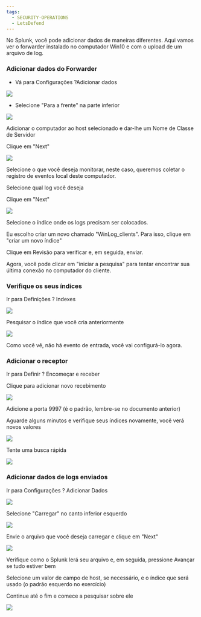 ```yaml
---
tags:
  - SECURITY-OPERATIONS
  - LetsDefend
---
```

No Splunk, você pode adicionar dados de maneiras diferentes. Aqui vamos ver o forwarder instalado no computador Win10 e com o upload de um arquivo de log.

### Adicionar dados do Forwarder

- Vá para Configurações ?Adicionar dados  

![](https://ld-images-2.s3.us-east-2.amazonaws.com/Splunk/images/forwarder3.png)

  

- Selecione "Para a frente" na parte inferior

![](https://ld-images-2.s3.us-east-2.amazonaws.com/Splunk/images/forwarder4.png)

  

Adicionar o computador ao host selecionado e dar-lhe um Nome de Classe de Servidor

Clique em "Next"

  

![](https://ld-images-2.s3.us-east-2.amazonaws.com/Splunk/images/data1.png)

  

Selecione o que você deseja monitorar, neste caso, queremos coletar o registro de eventos local deste computador.

Selecione qual log você deseja

Clique em "Next"

  

![](https://ld-images-2.s3.us-east-2.amazonaws.com/Splunk/images/data2.png)

  

Selecione o índice onde os logs precisam ser colocados.

Eu escolho criar um novo chamado "WinLog_clients". Para isso, clique em "criar um novo índice"

Clique em Revisão para verificar e, em seguida, enviar.

  
  

Agora, você pode clicar em "iniciar a pesquisa" para tentar encontrar sua última conexão no computador do cliente.

  

### Verifique os seus índices

Ir para Definições ? Indexes

  

![](https://ld-images-2.s3.us-east-2.amazonaws.com/Splunk/images/indexes1.png)

  

Pesquisar o índice que você cria anteriormente

  

![](https://ld-images-2.s3.us-east-2.amazonaws.com/Splunk/images/indexes2.png)

  
Como você vê, não há evento de entrada, você vai configurá-lo agora.  

### Adicionar o receptor

Ir para Definir ? Encomeçar e receber

Clique para adicionar novo recebimento

  

![](https://ld-images-2.s3.us-east-2.amazonaws.com/Splunk/images/receive2.png)

  

Adicione a porta 9997 (é o padrão, lembre-se no documento anterior)

Aguarde alguns minutos e verifique seus índices novamente, você verá novos valores

  

![](https://ld-images-2.s3.us-east-2.amazonaws.com/Splunk/images/indexes3.png)

  

Tente uma busca rápida

  

![](https://ld-images-2.s3.us-east-2.amazonaws.com/Splunk/images/search1.png)

  
  

### Adicionar dados de logs enviados

Ir para Configurações ? Adicionar Dados

  

![](https://ld-images-2.s3.us-east-2.amazonaws.com/Splunk/images/forwarder3.png)

  

Selecione "Carregar" no canto inferior esquerdo

  

![](https://ld-images-2.s3.us-east-2.amazonaws.com/Splunk/images/upload1.png)

  

Envie o arquivo que você deseja carregar e clique em "Next"

  

![](https://ld-images-2.s3.us-east-2.amazonaws.com/Splunk/images/upload2.png)

  

Verifique como o Splunk lerá seu arquivo e, em seguida, pressione Avançar se tudo estiver bem

Selecione um valor de campo de host, se necessário, e o índice que será usado (o padrão esquerdo no exercício)

Continue até o fim e comece a pesquisar sobre ele

  

![](https://ld-images-2.s3.us-east-2.amazonaws.com/Splunk/images/upload3.png)